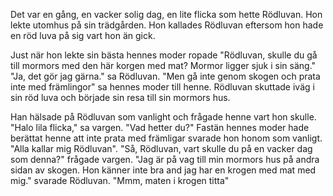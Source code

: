 Det var en gång, en vacker solig dag, en lite flicka som hette Rödluvan. Hon lekte utomhus på sin trädgården. Hon kallades Rödluvan eftersom hon hade en röd luva på sig vart hon än gick.

Just när hon lekte sin bästa hennes moder ropade "Rödluvan, skulle du gå till mormors med den här korgen med mat? Mormor ligger sjuk i sin säng." "Ja, det gör jag gärna." sa Rödluvan. "Men gå inte genom skogen och prata inte med främlingor" sa hennes moder till henne. Rödluvan skuttade iväg i sin röd luva och började  sin resa till sin mormors hus.

Han hälsade på Rödluvan som vanlight och frågade henne vart hon skulle. "Halo lila flicka," sa vargen. "Vad hetter du?" Fastän hennes moder hade berättat henne att inte prata med främligar svarade hon honom som vanligt. "Alla kallar mig Rödluvan". "Så, Rödluvan, vart skulle du på en vacker dag som denna?" frågade vargen. "Jag är på vag till min mormors hus på andra sidan av skogen. Hon känner inte bra and jag har en krogen med mat med mig." svarade Rödluvan. "Mmm, maten i krogen titta"




